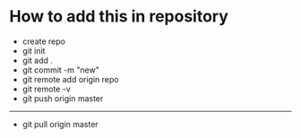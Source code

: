# How to add this in repository
- create repo
- git init 
- git add .
- git commit -m "new"
- git remote add origin repo
- git remote -v
- git push origin master
------------------------
- git pull origin master